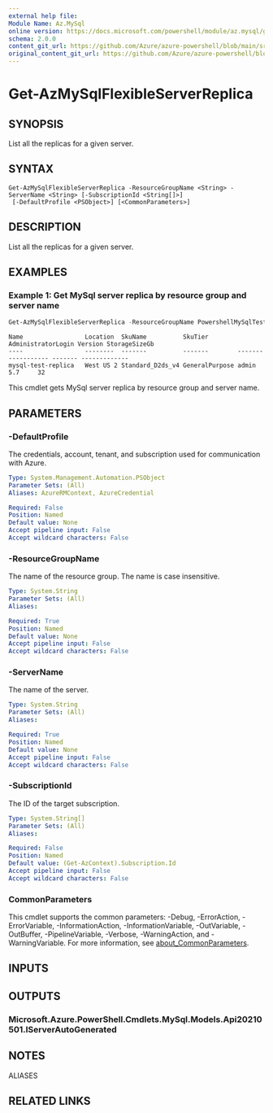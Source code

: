 ```yaml
---
external help file: 
Module Name: Az.MySql
online version: https://docs.microsoft.com/powershell/module/az.mysql/get-azmysqlflexibleserverreplica
schema: 2.0.0
content_git_url: https://github.com/Azure/azure-powershell/blob/main/src/MySql/help/Get-AzMySqlFlexibleServerReplica.md
original_content_git_url: https://github.com/Azure/azure-powershell/blob/main/src/MySql/help/Get-AzMySqlFlexibleServerReplica.md
---
```


# Get-AzMySqlFlexibleServerReplica

## SYNOPSIS
List all the replicas for a given server.

## SYNTAX

```
Get-AzMySqlFlexibleServerReplica -ResourceGroupName <String> -ServerName <String> [-SubscriptionId <String[]>]
 [-DefaultProfile <PSObject>] [<CommonParameters>]
```

## DESCRIPTION
List all the replicas for a given server.

## EXAMPLES

### Example 1: Get MySql server replica by resource group and server name
```powershell
Get-AzMySqlFlexibleServerReplica -ResourceGroupName PowershellMySqlTest -ServerName mysql-test
```

```output
Name                 Location  SkuName          SkuTier        AdministratorLogin Version StorageSizeGb
----                 --------  -------          -------        ------------------ ------- -------------
mysql-test-replica   West US 2 Standard_D2ds_v4 GeneralPurpose admin              5.7     32
```

This cmdlet gets MySql server replica by resource group and server name.

## PARAMETERS

### -DefaultProfile
The credentials, account, tenant, and subscription used for communication with Azure.

```yaml
Type: System.Management.Automation.PSObject
Parameter Sets: (All)
Aliases: AzureRMContext, AzureCredential

Required: False
Position: Named
Default value: None
Accept pipeline input: False
Accept wildcard characters: False
```

### -ResourceGroupName
The name of the resource group.
The name is case insensitive.

```yaml
Type: System.String
Parameter Sets: (All)
Aliases:

Required: True
Position: Named
Default value: None
Accept pipeline input: False
Accept wildcard characters: False
```

### -ServerName
The name of the server.

```yaml
Type: System.String
Parameter Sets: (All)
Aliases:

Required: True
Position: Named
Default value: None
Accept pipeline input: False
Accept wildcard characters: False
```

### -SubscriptionId
The ID of the target subscription.

```yaml
Type: System.String[]
Parameter Sets: (All)
Aliases:

Required: False
Position: Named
Default value: (Get-AzContext).Subscription.Id
Accept pipeline input: False
Accept wildcard characters: False
```

### CommonParameters
This cmdlet supports the common parameters: -Debug, -ErrorAction, -ErrorVariable, -InformationAction, -InformationVariable, -OutVariable, -OutBuffer, -PipelineVariable, -Verbose, -WarningAction, and -WarningVariable. For more information, see [about_CommonParameters](http://go.microsoft.com/fwlink/?LinkID=113216).

## INPUTS

## OUTPUTS

### Microsoft.Azure.PowerShell.Cmdlets.MySql.Models.Api20210501.IServerAutoGenerated

## NOTES

ALIASES

## RELATED LINKS

